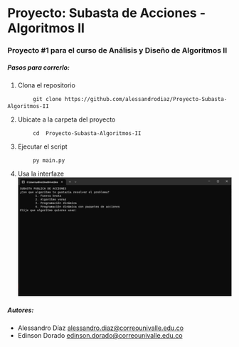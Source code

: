 # Proyecto: Subasta de Acciones - Algoritmos II
### Proyecto #1 para el curso de Análisis y Diseño de Algoritmos II
##### Pasos para correrlo:
1. Clona el repositorio
```
        git clone https://github.com/alessandrodiaz/Proyecto-Subasta-Algoritmos-II
```
2. Ubicate a la carpeta del proyecto
```
        cd  Proyecto-Subasta-Algoritmos-II
```
3. Ejecutar el script
```
        py main.py
```
4. Usa la interfaze
![Interface.](/interface.png)
##### Autores:
* Alessandro Díaz alessandro.diaz@correounivalle.edu.co
* Edinson Dorado edinson.dorado@correounivalle.edu.co
